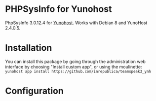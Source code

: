 # PHPSysInfo for Yunohost

PhpSysInfo 3.0.12.4 for [Yunohost](http://yunohost.org/). Works with Debian 8 and YunoHost 2.4.0.5.

# Installation
You can install this package by going through the administration web interface by choosing "Install custom app", or using the moulinette:
`yunohost app install https://github.com/inrepublica/teamspeak3_ynh`

# Configuration